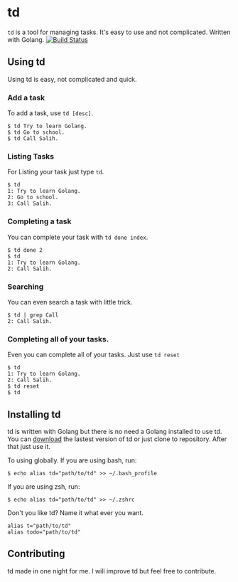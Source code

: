 # td

`td` is a tool for managing tasks. It's easy to use and not complicated. Written with Golang.
[![Build Status](https://travis-ci.org/salihciftci/td.svg?branch=master)](https://travis-ci.org/salihciftci/td)

## Using td

Using td is easy, not complicated and quick.

### Add a task

To add a task, use `td [desc]`.

```
$ td Try to learn Golang.
$ td Go to school.
$ td Call Salih.
```

### Listing Tasks

For Listing your task just type `td`.

```
$ td
1: Try to learn Golang.
2: Go to school.
3: Call Salih.
```

### Completing a task

You can complete your task with `td done index`.

```
$ td done 2
$ td
1: Try to learn Golang.
2: Call Salih.
```

### Searching

You can even search a task with little trick.

```
$ td | grep Call
2: Call Salih.
```

### Completing all of your tasks.

Even you can complete all of your tasks. Just use `td reset`
```
$ td
1: Try to learn Golang.
2: Call Salih.
$ td reset
$ td

```

## Installing td

td is written with Golang but there is no need a Golang installed to use td. You can [download](https://github.com/salihciftci/td/releases/download/v0.1.0/td) the lastest version of td or just clone to repository. After that just use it.

To using globally.
If you are using bash, run:
```
$ echo alias td="path/to/td" >> ~/.bash_profile
```

If you are using zsh, run:
```
$ echo alias td="path/to/td" >> ~/.zshrc
```

Don't you like td? Name it what ever you want.
```
alias t="path/to/td"
alias todo="path/to/td"
```

## Contributing

td made in one night for me. I will improve td but feel free to contribute.




